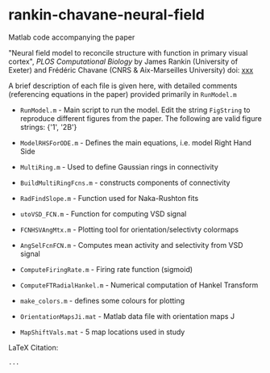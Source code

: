 # rankin-chavane-neural-field
Matlab code accompanying the paper

"Neural field model to reconcile structure with function in primary visual cortex", *PLOS Computational Biology*
by James Rankin (University of Exeter) and Frédéric Chavane (CNRS & Aix-Marseilles University)
doi: [xxx](http://journals.plos.org/ploscompbiol/)

A brief description of each file is given here, with detailed comments 
(referencing equations in the paper) provided primarily in `RunModel.m`

* `RunModel.m` - Main script to run the model.
Edit the string `FigString` to reproduce different figures from the paper. The following are valid figure strings: {'1', '2B'}

* `ModelRHSForODE.m` - Defines the main equations, 
i.e. model Right Hand Side

* `MultiRing.m` - Used to define Gaussian rings in connectivity

* `BuildMultiRingFcns.m` - constructs components of connectivity

* `RadFindSlope.m` - Function used for Naka-Rushton fits

* `utoVSD_FCN.m` - Function for computing VSD signal

* `FCNHSVAngMtx.m` - Plotting tool for orientation/selectivty colormaps

* `AngSelFcnFCN.m` - Computes mean activity and selectivity from VSD signal

* `ComputeFiringRate.m` - Firing rate function (sigmoid)

* `ComputeFTRadialHankel.m` - Numerical computation of Hankel Transform

* `make_colors.m` - defines some colours for plotting

* `OrientationMapsJi.mat` - Matlab data file with orientation maps J

* `MapShiftVals.mat` - 5 map locations used in study 

LaTeX Citation:

```
...
```

